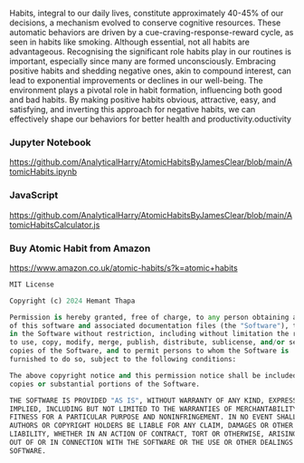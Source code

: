 Habits, integral to our daily lives, constitute approximately 40-45% of our decisions, a mechanism evolved to conserve cognitive resources. These automatic behaviors are driven by a cue-craving-response-reward cycle, as seen in habits like smoking. Although essential, not all habits are advantageous. Recognising the significant role habits play in our routines is important, especially since many are formed unconsciously. Embracing positive habits and shedding negative ones, akin to compound interest, can lead to exponential improvements or declines in our well-being. The environment plays a pivotal role in habit formation, influencing both good and bad habits. By making positive habits obvious, attractive, easy, and satisfying, and inverting this approach for negative habits, we can effectively shape our behaviors for better health and productivity.oductivity

### Jupyter Notebook 

https://github.com/AnalyticalHarry/AtomicHabitsByJamesClear/blob/main/AtomicHabits.ipynb

### JavaScript

https://github.com/AnalyticalHarry/AtomicHabitsByJamesClear/blob/main/AtomicHabitsCalculator.js

### Buy Atomic Habit from Amazon

https://www.amazon.co.uk/atomic-habits/s?k=atomic+habits

```python
MIT License

Copyright (c) 2024 Hemant Thapa

Permission is hereby granted, free of charge, to any person obtaining a copy
of this software and associated documentation files (the "Software"), to deal
in the Software without restriction, including without limitation the rights
to use, copy, modify, merge, publish, distribute, sublicense, and/or sell
copies of the Software, and to permit persons to whom the Software is
furnished to do so, subject to the following conditions:

The above copyright notice and this permission notice shall be included in all
copies or substantial portions of the Software.

THE SOFTWARE IS PROVIDED "AS IS", WITHOUT WARRANTY OF ANY KIND, EXPRESS OR
IMPLIED, INCLUDING BUT NOT LIMITED TO THE WARRANTIES OF MERCHANTABILITY,
FITNESS FOR A PARTICULAR PURPOSE AND NONINFRINGEMENT. IN NO EVENT SHALL THE
AUTHORS OR COPYRIGHT HOLDERS BE LIABLE FOR ANY CLAIM, DAMAGES OR OTHER
LIABILITY, WHETHER IN AN ACTION OF CONTRACT, TORT OR OTHERWISE, ARISING FROM,
OUT OF OR IN CONNECTION WITH THE SOFTWARE OR THE USE OR OTHER DEALINGS IN THE
SOFTWARE.
```
